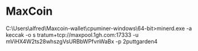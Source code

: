 MaxCoin
=======
C:\Users\alfred\Maxcoin-wallet\cpuminer-windows\64-bit>minerd.exe -a keccak -o s
tratum+tcp://maxpool.1gh.com:17333 -u mViHX4W2ts28whszgVsURBbWPfvnWaBx -p   2puttgarden4
